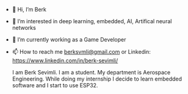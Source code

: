 - 👋 Hi, I’m Berk
- 👀 I’m interested in deep learning, embedded, AI, Artifical neural networks
- 🌱 I’m currently working as a Game Developer
- 📫 How to reach me berksvmli@gmail.com or Linkedin: https://www.linkedin.com/in/berk-sevimli/


   I am Berk Sevimli. I am a student. My department is Aerospace Engineering. While doing my internship I decide to learn embedded software and I start to use ESP32.
  
